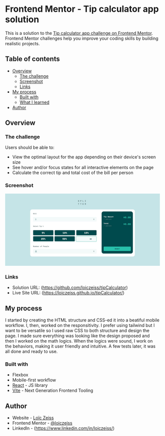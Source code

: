 # Frontend Mentor - Tip calculator app solution

This is a solution to the [Tip calculator app challenge on Frontend Mentor](https://www.frontendmentor.io/challenges/tip-calculator-app-ugJNGbJUX). Frontend Mentor challenges help you improve your coding skills by building realistic projects.

## Table of contents

- [Overview](#overview)
  - [The challenge](#the-challenge)
  - [Screenshot](#screenshot)
  - [Links](#links)
- [My process](#my-process)
  - [Built with](#built-with)
  - [What I learned](#what-i-learned)
- [Author](#author)




## Overview

### The challenge

Users should be able to:

- View the optimal layout for the app depending on their device's screen size
- See hover and/or focus states for all interactive elements on the page
- Calculate the correct tip and total cost of the bill per person

### Screenshot

![](./Capture.jpg)



### Links

- Solution URL: (https://github.com/loiczeiss/tipCalculator)
- Live Site URL: (https://loiczeiss.github.io/tipCalculator/)

## My process

I started by creating the HTML structure and CSS-ed it into a beatiful mobile workflow.
I, then, worked on the responsitivity.
I prefer using tailwind but I want to be versatile so I used raw CSS to both structure and design the page.
I made sure everything was looking like the design proposed and then I worked on the math logics. When the logics were sound, I work on the behaviors, making it user friendly and intuitive.
A few tests later, it was all done and ready to use.

### Built with

- Flexbox
- Mobile-first workflow
- [React](https://reactjs.org/) - JS library
- [Vite](https://vitejs.dev/) - Next Generation Frontend Tooling


## Author

- Website - [Loïc Zeiss](https://github.com/loiczeiss)
- Frontend Mentor - [@loiczeiss](https://www.frontendmentor.io/profile/loiczeiss)
- LinkedIn - (https://www.linkedin.com/in/loiczeiss/)

